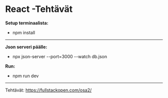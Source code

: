# React -Tehtävät

**Setup terminaalista:**

- npm install

---

**Json serveri päälle:**
- npx json-server --port=3000 --watch db.json

**Run:**
- npm run dev

---

Tehtävät:
https://fullstackopen.com/osa2/
